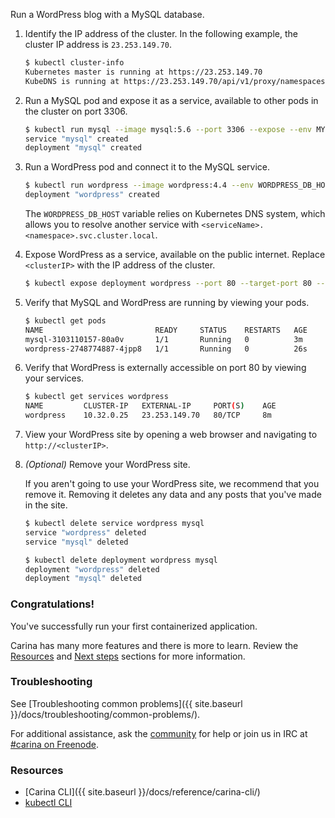 Run a WordPress blog with a MySQL database.

1. Identify the IP address of the cluster. In the following example, the cluster IP address is `23.253.149.70`.

    ```bash
    $ kubectl cluster-info
    Kubernetes master is running at https://23.253.149.70
    KubeDNS is running at https://23.253.149.70/api/v1/proxy/namespaces/kube-system/services/kube-dns
    ```

1. Run a MySQL pod and expose it as a service, available to other pods in the cluster on port 3306.

    ```bash
    $ kubectl run mysql --image mysql:5.6 --port 3306 --expose --env MYSQL_ROOT_PASSWORD=TopSecretRootPassword
    service "mysql" created
    deployment "mysql" created
    ```

1. Run a WordPress pod and connect it to the MySQL service.

    ```bash
    $ kubectl run wordpress --image wordpress:4.4 --env WORDPRESS_DB_HOST=mysql.default.svc.cluster.local --env WORDPRESS_DB_PASSWORD=TopSecretRootPassword
    deployment "wordpress" created
    ```

    The `WORDPRESS_DB_HOST` variable relies on Kubernetes DNS system, which allows you to resolve another service with `<serviceName>.<namespace>.svc.cluster.local`.

1. Expose WordPress as a service, available on the public internet. Replace `<clusterIP>` with the IP address of the cluster.

    ```bash
    $ kubectl expose deployment wordpress --port 80 --target-port 80 --external-ip <clusterIP>
    ```

1. Verify that MySQL and WordPress are running by viewing your pods.

    ```bash
    $ kubectl get pods
    NAME                         READY     STATUS    RESTARTS   AGE
    mysql-3103110157-80a0v       1/1       Running   0          3m
    wordpress-2748774887-4jpp8   1/1       Running   0          26s
    ```

1. Verify that WordPress is externally accessible on port 80 by viewing your services.

    ```bash
    $ kubectl get services wordpress
    NAME         CLUSTER-IP   EXTERNAL-IP     PORT(S)    AGE
    wordpress    10.32.0.25   23.253.149.70   80/TCP     8m
    ```

1. View your WordPress site by opening a web browser and navigating to `http://<clusterIP>`.

1. *(Optional)* Remove your WordPress site.

    If you aren't going to use your WordPress site, we recommend that you remove it.
    Removing it deletes any data and any posts that you've made in the site.

    ```bash
    $ kubectl delete service wordpress mysql
    service "wordpress" deleted
    service "mysql" deleted

    $ kubectl delete deployment wordpress mysql
    deployment "wordpress" deleted
    deployment "mysql" deleted
    ```

### Congratulations!

You've successfully run your first containerized application.

Carina has many more features and there is more to learn. Review the [Resources](#resources) and [Next steps](#next-steps) sections for more information.

### Troubleshooting

See [Troubleshooting common problems]({{ site.baseurl }}/docs/troubleshooting/common-problems/).

For additional assistance, ask the [community](https://community.getcarina.com/) for help or join us in IRC at [#carina on Freenode](http://webchat.freenode.net/?channels=carina).

### Resources

* [Carina CLI]({{ site.baseurl }}/docs/reference/carina-cli/)
* [kubectl CLI](http://kubernetes.io/docs/user-guide/kubectl-overview/)
